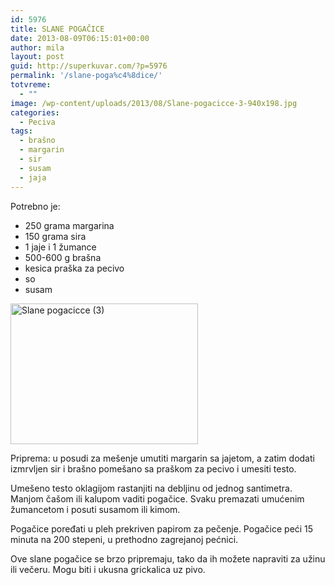```yaml
---
id: 5976
title: SLANE POGAČICE
date: 2013-08-09T06:15:01+00:00
author: mila
layout: post
guid: http://superkuvar.com/?p=5976
permalink: '/slane-poga%c4%8dice/'
totvreme:
  - ""
image: /wp-content/uploads/2013/08/Slane-pogacicce-3-940x198.jpg
categories:
  - Peciva
tags:
  - brašno
  - margarin
  - sir
  - susam
  - jaja
---
```

Potrebno je:

  * 250 grama margarina
  * 150 grama sira
  * 1 jaje i 1 žumance
  * 500-600 g brašna
  * kesica praška za pecivo
  * so
  * susam

[<img class="alignnone size-medium wp-image-5977" src="//superkuvar.com/wp-content/uploads/2013/08/Slane-pogacicce-3-300x225.jpg" alt="Slane pogacicce (3)" width="300" height="225" />](//superkuvar.com/wp-content/uploads/2013/08/Slane-pogacicce-3.jpg)

Priprema: u posudi za mešenje umutiti margarin sa jajetom, a zatim dodati izmrvljen sir i brašno pomešano sa praškom za pecivo i umesiti testo.

Umešeno testo oklagijom rastanjiti na debljinu od jednog santimetra. Manjom čašom ili kalupom vaditi pogačice. Svaku premazati umućenim žumancetom i posuti susamom ili kimom.

Pogačice poređati u pleh prekriven papirom za pečenje. Pogačice peći 15 minuta na 200 stepeni, u prethodno zagrejanoj pećnici.

Ove slane pogačice se brzo pripremaju, tako da ih možete napraviti za užinu ili večeru. Mogu biti i ukusna grickalica uz pivo.